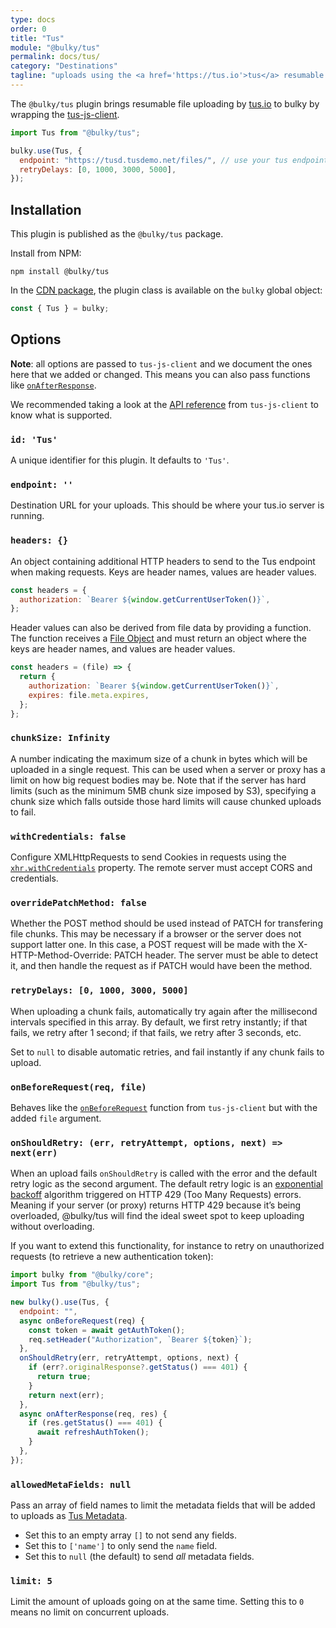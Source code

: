 ```yaml
---
type: docs
order: 0
title: "Tus"
module: "@bulky/tus"
permalink: docs/tus/
category: "Destinations"
tagline: "uploads using the <a href='https://tus.io'>tus</a> resumable upload protocol"
---
```


The `@bulky/tus` plugin brings resumable file uploading by [tus.io](http://tus.io) to bulky by wrapping the [tus-js-client][].

```js
import Tus from "@bulky/tus";

bulky.use(Tus, {
  endpoint: "https://tusd.tusdemo.net/files/", // use your tus endpoint here
  retryDelays: [0, 1000, 3000, 5000],
});
```

## Installation

This plugin is published as the `@bulky/tus` package.

Install from NPM:

```shell
npm install @bulky/tus
```

In the [CDN package](/docs/#With-a-script-tag), the plugin class is available on the `bulky` global object:

```js
const { Tus } = bulky;
```

## Options

**Note**: all options are passed to `tus-js-client` and we document the ones here that we added or changed. This means you can also pass functions like [`onAfterResponse`](https://github.com/tus/tus-js-client/blob/master/docs/api.md#onafterresponse).

We recommended taking a look at the [API reference](https://github.com/tus/tus-js-client/blob/master/docs/api.md) from `tus-js-client` to know what is supported.

### `id: 'Tus'`

A unique identifier for this plugin. It defaults to `'Tus'`.

### `endpoint: ''`

Destination URL for your uploads. This should be where your tus.io server is running.

### `headers: {}`

<!--retext-simplify ignore additional-->

An object containing additional HTTP headers to send to the Tus endpoint when making requests.
Keys are header names, values are header values.

```js
const headers = {
  authorization: `Bearer ${window.getCurrentUserToken()}`,
};
```

Header values can also be derived from file data by providing a function. The function receives a [File Object][file objects] and must return an object where the keys are header names, and values are header values.

```js
const headers = (file) => {
  return {
    authorization: `Bearer ${window.getCurrentUserToken()}`,
    expires: file.meta.expires,
  };
};
```

### `chunkSize: Infinity`

A number indicating the maximum size of a chunk in bytes which will be uploaded in a single request. This can be used when a server or proxy has a limit on how big request bodies may be. Note that if the server has hard limits (such as the minimum 5MB chunk size imposed by S3), specifying a chunk size which falls outside those hard limits will cause chunked uploads to fail.

### `withCredentials: false`

Configure XMLHttpRequests to send Cookies in requests using the [`xhr.withCredentials`](https://developer.mozilla.org/en-US/docs/Web/API/XMLHttpRequest/withCredentials) property. The remote server must accept CORS and credentials.

### `overridePatchMethod: false`

Whether the POST method should be used instead of PATCH for transfering file chunks. This may be necessary if a browser or the server does not support latter one. In this case, a POST request will be made with the X-HTTP-Method-Override: PATCH header. The server must be able to detect it, and then handle the request as if PATCH would have been the method.

### `retryDelays: [0, 1000, 3000, 5000]`

When uploading a chunk fails, automatically try again after the millisecond intervals specified in this array. By default, we first retry instantly; if that fails, we retry after 1 second; if that fails, we retry after 3 seconds, etc.

Set to `null` to disable automatic retries, and fail instantly if any chunk fails to upload.

### `onBeforeRequest(req, file)`

Behaves like the [`onBeforeRequest`](https://github.com/tus/tus-js-client/blob/master/docs/api.md#onbeforerequest) function from `tus-js-client` but with the added `file` argument.

### `onShouldRetry: (err, retryAttempt, options, next) => next(err)`

When an upload fails `onShouldRetry` is called with the error and the default retry logic as the second argument. The default retry logic is an [exponential backoff](https://en.wikipedia.org/wiki/Exponential_backoff) algorithm triggered on HTTP 429 (Too Many Requests) errors. Meaning if your server (or proxy) returns HTTP 429 because it’s being overloaded, @bulky/tus will find the ideal sweet spot to keep uploading without overloading.

If you want to extend this functionality, for instance to retry on unauthorized requests (to retrieve a new authentication token):

```js
import bulky from "@bulky/core";
import Tus from "@bulky/tus";

new bulky().use(Tus, {
  endpoint: "",
  async onBeforeRequest(req) {
    const token = await getAuthToken();
    req.setHeader("Authorization", `Bearer ${token}`);
  },
  onShouldRetry(err, retryAttempt, options, next) {
    if (err?.originalResponse?.getStatus() === 401) {
      return true;
    }
    return next(err);
  },
  async onAfterResponse(req, res) {
    if (res.getStatus() === 401) {
      await refreshAuthToken();
    }
  },
});
```

### `allowedMetaFields: null`

Pass an array of field names to limit the metadata fields that will be added to uploads as [Tus Metadata](https://tus.io/protocols/resumable-upload.html#upload-metadata).

- Set this to an empty array `[]` to not send any fields.
- Set this to `['name']` to only send the `name` field.
- Set this to `null` (the default) to send _all_ metadata fields.

### `limit: 5`

Limit the amount of uploads going on at the same time. Setting this to `0` means no limit on concurrent uploads.

[tus-js-client]: https://github.com/tus/tus-js-client
[file objects]: /docs/bulky/#File-Objects
